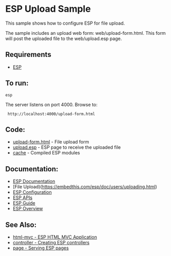 ESP Upload Sample
===

This sample shows how to configure ESP for file upload.

The sample includes an upload web form: web/upload-form.html. This form will
post the uploaded file to the web/upload.esp page.

Requirements
---
* [ESP](https://embedthis.com/esp/download.html)

To run:
---
    esp

The server listens on port 4000. Browse to: 
 
     http://localhost:4000/upload-form.html

Code:
---
* [upload-form.html](upload-form.html) - File upload form
* [upload.esp](upload.esp) - ESP page to receive the uploaded file
* [cache](cache) - Compiled ESP modules

Documentation:
---
* [ESP Documentation](https://embedthis.com/esp/doc/index.html)
* [File Upload)(https://embedthis.com/esp/doc/users/uploading.html)
* [ESP Configuration](https://embedthis.com/esp/doc/users/config.html)
* [ESP APIs](https://embedthis.com/esp/doc/ref/api/esp.html)
* [ESP Guide](https://embedthis.com/esp/doc/users/index.html)
* [ESP Overview](https://embedthis.com/esp/doc/users/using.html)

See Also:
---
* [html-mvc - ESP HTML MVC Application](../html-mvc/README.md)
* [controller - Creating ESP controllers](../controller/README.md)
* [page - Serving ESP pages](../page/README.md)
